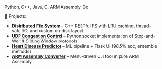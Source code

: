 Python, C++, Java, C, ARM Assembly, Go

🧠 Projects:
- **[Distributed File System](https://github.com/isostack/distributed-file-system)** – C++ RESTful FS with LRU caching, thread-safe I/O, and custom on-disk layout
- **[UDP Congestion Control](https://github.com/isostack/udp-congestion-control)** – Python socket implementation of Stop-and-Wait & Sliding Window protocols
- **[Heart Disease Predictor](https://github.com/isostack/heart-disease-prediction-ml)** – ML pipeline + Flask UI (98.5% acc, ensemble methods)
- **[ARM Assembly Converter](https://github.com/isostack/arm-text-number-converter)** – Menu-driven CLI tool in pure ARM Assembly
